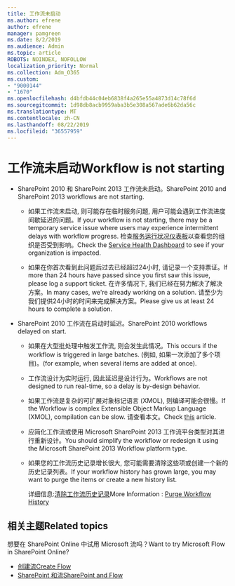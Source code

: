```yaml
---
title: 工作流未启动
ms.author: efrene
author: efrene
manager: pamgreen
ms.date: 8/2/2019
ms.audience: Admin
ms.topic: article
ROBOTS: NOINDEX, NOFOLLOW
localization_priority: Normal
ms.collection: Adm_O365
ms.custom:
- "9000144"
- "1670"
ms.openlocfilehash: d4bfdb44c04eb6838f4a265e55a4873d14c78f6d
ms.sourcegitcommit: 1d98db8acb9959aba3b5e308a567ade6b62da56c
ms.translationtype: MT
ms.contentlocale: zh-CN
ms.lasthandoff: 08/22/2019
ms.locfileid: "36557959"
---
```

# <a name="workflow-is-not-starting"></a><span data-ttu-id="4eca2-102">工作流未启动</span><span class="sxs-lookup"><span data-stu-id="4eca2-102">Workflow is not starting</span></span>

- <span data-ttu-id="4eca2-103">SharePoint 2010 和 SharePoint 2013 工作流未启动。</span><span class="sxs-lookup"><span data-stu-id="4eca2-103">SharePoint 2010 and SharePoint 2013 workflows are not starting.</span></span>

    - <span data-ttu-id="4eca2-104">如果工作流未启动, 则可能存在临时服务问题, 用户可能会遇到工作流进度间歇延迟的问题。</span><span class="sxs-lookup"><span data-stu-id="4eca2-104">If your workflow is not starting, there may be a temporary service issue where users may experience intermittent delays with workflow progress.</span></span> <span data-ttu-id="4eca2-105">检查[服务运行状况仪表板](https:/admin.microsoft.com/AdminPortal/Home#/servicehealth)以查看您的组织是否受到影响。</span><span class="sxs-lookup"><span data-stu-id="4eca2-105">Check the [Service Health Dashboard](https:/admin.microsoft.com/AdminPortal/Home#/servicehealth) to see if your organization is impacted.</span></span>

    - <span data-ttu-id="4eca2-106">如果在你首次看到此问题后过去已经超过24小时, 请记录一个支持票证。</span><span class="sxs-lookup"><span data-stu-id="4eca2-106">If more than 24 hours have passed since you first saw this issue, please log a support ticket.</span></span> <span data-ttu-id="4eca2-107">在许多情况下, 我们已经在努力解决了解决方案。</span><span class="sxs-lookup"><span data-stu-id="4eca2-107">In many cases, we're already working on a solution.</span></span> <span data-ttu-id="4eca2-108">请至少为我们提供24小时的时间来完成解决方案。</span><span class="sxs-lookup"><span data-stu-id="4eca2-108">Please give us at least 24 hours to complete a solution.</span></span>

- <span data-ttu-id="4eca2-109">SharePoint 2010 工作流在启动时延迟。</span><span class="sxs-lookup"><span data-stu-id="4eca2-109">SharePoint 2010 workflows delayed on start.</span></span>

    - <span data-ttu-id="4eca2-110">如果在大型批处理中触发工作流, 则会发生此情况。</span><span class="sxs-lookup"><span data-stu-id="4eca2-110">This occurs if the workflow is triggered in large batches.</span></span> <span data-ttu-id="4eca2-111">(例如, 如果一次添加了多个项目)。</span><span class="sxs-lookup"><span data-stu-id="4eca2-111">(for example, when several items are added at once).</span></span>

    - <span data-ttu-id="4eca2-112">工作流设计为实时运行, 因此延迟是设计行为。</span><span class="sxs-lookup"><span data-stu-id="4eca2-112">Workflows are not designed to run real-time, so a delay is by-design behavior.</span></span>

   -  <span data-ttu-id="4eca2-113">如果工作流是复杂的可扩展对象标记语言 (XMOL), 则编译可能会很慢。</span><span class="sxs-lookup"><span data-stu-id="4eca2-113">If the Workflow is complex Extensible Object Markup Language (XMOL), compilation can be slow.</span></span> <span data-ttu-id="4eca2-114">请[](https://support.microsoft.com/en-us/kb/3043697)查看本文。</span><span class="sxs-lookup"><span data-stu-id="4eca2-114">Check [this](https://support.microsoft.com/en-us/kb/3043697) article.</span></span>

    - <span data-ttu-id="4eca2-115">应简化工作流或使用 Microsoft SharePoint 2013 工作流平台类型对其进行重新设计。</span><span class="sxs-lookup"><span data-stu-id="4eca2-115">You should simplify the workflow or redesign it using the Microsoft SharePoint 2013 Workflow platform type.</span></span>

    - <span data-ttu-id="4eca2-116">如果您的工作流历史记录增长很大, 您可能需要清除这些项或创建一个新的历史记录列表。</span><span class="sxs-lookup"><span data-stu-id="4eca2-116">If your workflow history has grown large, you may want to purge the items or create a new history list.</span></span>

        <span data-ttu-id="4eca2-117">详细信息:[清除工作流历史记录](https://blogs.technet.microsoft.com/marj/2015/08/07/sharepoint-2010-workflows-best-practice-purge-workflow-history-list-items/)</span><span class="sxs-lookup"><span data-stu-id="4eca2-117">More Information : [Purge Workflow History](https://blogs.technet.microsoft.com/marj/2015/08/07/sharepoint-2010-workflows-best-practice-purge-workflow-history-list-items/)</span></span>


## <a name="related-topics"></a><span data-ttu-id="4eca2-118">相关主题</span><span class="sxs-lookup"><span data-stu-id="4eca2-118">Related topics</span></span>
<span data-ttu-id="4eca2-119">想要在 SharePoint Online 中试用 Microsoft 流吗？</span><span class="sxs-lookup"><span data-stu-id="4eca2-119">Want to try Microsoft Flow in SharePoint Online?</span></span>
- [<span data-ttu-id="4eca2-120">创建流</span><span class="sxs-lookup"><span data-stu-id="4eca2-120">Create Flow</span></span>](https://support.office.com/article/Create-a-flow-for-a-list-or-library-in-SharePoint-Online-or-OneDrive-for-Business-a9c3e03b-0654-46af-a254-20252e580d01) 
- [<span data-ttu-id="4eca2-121">SharePoint 和流</span><span class="sxs-lookup"><span data-stu-id="4eca2-121">SharePoint and Flow</span></span>](https://flow.microsoft.com/blog/sharepoint-and-flow/) 


